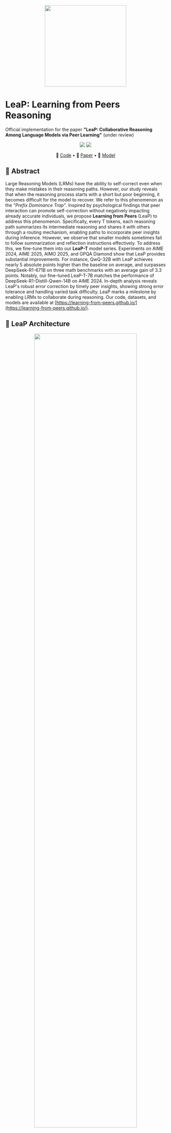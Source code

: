 <div align="center">
  <img src="https://your-image-link.com/LeaP.png" width="256" height="256">
</div>

# LeaP: Learning from Peers Reasoning

Official implementation for the paper **"LeaP: Collaborative Reasoning Among Language Models via Peer Learning"** (under review)


<p align="center">
<a href="https://github.com/yourname/leap/blob/main/LICENSE">
<img src='https://img.shields.io/badge/License-Apache_2.0-green.svg'></a>
<img src='https://img.shields.io/badge/Python-3.10+-blue.svg'>
</p>

<p align="center">
🔔 <a href="https://github.com/tongxuluo/LeaP" target="_blank">Code</a> • 📃 <a href="https://arxiv.org/abs/2405.15319" target="_blank">Paper</a> • 🤗 <a href="https://huggingface.co/Learning-from-Peers" target="_blank">Model</a>
</p>



## 🧠 Abstract
Large Reasoning Models (LRMs) have the ability to self-correct even when they make mistakes in their reasoning paths.  However, our study reveals that when the reasoning process starts with a short but poor beginning, it becomes difficult for the model to recover.  We refer to this phenomenon as the *"Prefix Dominance Trap"*.  Inspired by psychological findings that peer interaction can promote self-correction without negatively impacting already accurate individuals, we propose **Learning from Peers** (LeaP) to address this phenomenon.  Specifically, every T tokens, each reasoning path summarizes its intermediate reasoning and shares it with others through a routing mechanism, enabling paths to incorporate peer insights during inference.  However, we observe that smaller models sometimes fail to follow summarization and reflection instructions effectively.  To address this, we fine-tune them into our **LeaP-T** model series.  Experiments on AIME 2024, AIME 2025, AIMO 2025, and GPQA Diamond show that LeaP provides substantial improvements.  For instance, QwQ-32B with LeaP achieves nearly 5 absolute points higher than the baseline on average, and surpasses DeepSeek-R1-671B on three math benchmarks with an average gain of 3.3 points.  Notably, our fine-tuned LeaP-T-7B matches the performance of DeepSeek-R1-Distill-Qwen-14B on AIME 2024.  In-depth analysis reveals LeaP's robust error correction by timely peer insights, showing strong error tolerance and handling varied task difficulty.  LeaP marks a milestone by enabling LRMs to collaborate during reasoning.  Our code, datasets, and models are available at [https://learning-from-peers.github.io/](https://learning-from-peers.github.io/).


## 📐 LeaP Architecture

<p align="center">
  <img src="https://github.com/tongxuluo/LeaP/raw/main/assets/leap_architecture.png" width="80%">
</p>

---

## 🚀 Getting Started

### Installation
```bash
git clone https://github.com/tongxuluo/LeaP.git
cd LeaP
pip install -r requirements.txt
```
### Data Preparation


#### Download Datasets
```
cd /path/to/dataset
git lfs install
git clone https://huggingface.co/datasets/cerebras/SlimPajama-627B
```

#### Download & Preprocess Data
```
bash scripts/download_data.sh
python scripts/preprocess.py --dataset aime2024 --output_dir data/aime2024
```
#### Run Inference with LeaP

```
python run_leap.py \\
    --model_paths path/to/model1 path/to/model2 \\
    --dataset data/aime2024/test.json \\
    --output results/aime2024_leap.json \\
    --strategy leap \\
    --max_turns 5
```

## TODO
- ✅ Open source our code, datasets and V1 models -- 2025.5.10
- [] Publish our LeaP-R1 models trained by RL -- 2025.8

 

## Acknowledgement


## Citation
If you find our paper inspiring and have utilized it in your work, please cite our paper.
```
@article{du2024stacking,
      title={Stacking Your Transformers: A Closer Look at Model Growth for Efficient LLM Pre-Training},
      author={Du, Wenyu and Luo, Tongxu and Qiu, Zihan and Huang, Zeyu and Shen, Yikang and Cheng, Reynold and Guo, Yike and Fu, Jie},
      journal={arXiv preprint arXiv:2405.15319},
      year={2024}
    }
```
